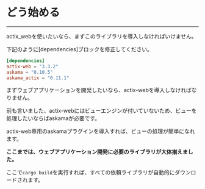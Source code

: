 # どう始める

---
actix_webを使いたいなら、まずこのライブラリを導入しなければいけません。

下記のように[dependencies]ブロックを修正してください。
```toml
[dependencies]
actix-web = "3.3.2"
askama = "0.10.5"
askama_actix = "0.11.1"
```
まずウェブアプリケーションを開発したいなら、actix-webを導入しなければなりません。

前も言いました、actix-webにはビューエンジンが付いていないため、ビューを処理したいならばaskamaが必要です。

actix-web専用のaskamaプラグインを導入すれば、ビューの処理が簡単になれます。

**ここまでは、ウェブアプリケーション開発に必要のライブラリが大体揃えました。**

ここで`cargo build`を実行すれば、すべての依頼ライブラリが自動的にダウンロードされます。